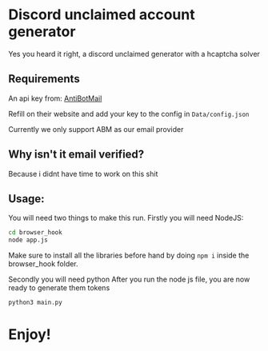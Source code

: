 # Discord unclaimed account generator

Yes you heard it right, a discord unclaimed generator with a hcaptcha solver

## Requirements

An api key from: [AntiBotMail](https://antibotmail.com)

Refill on their website and add your key to the config in `Data/config.json`

Currently we only support ABM as our email provider 

## Why isn't it email verified?

Because i didnt have time to work on this shit

## Usage:

You will need two things to make this run.
Firstly you will need NodeJS: 

```bash
cd browser_hook
node app.js
```

Make sure to install all the libraries before hand by doing `npm i` inside the browser_hook folder.

Secondly you will need python
After you run the node js file, you are now ready to generate them tokens

```bash
python3 main.py
```

# Enjoy!